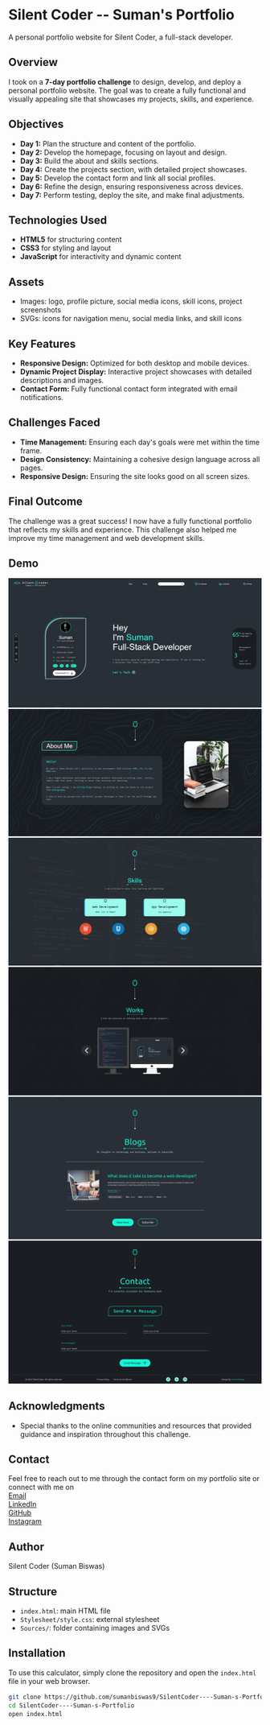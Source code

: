 **Silent Coder -- Suman's Portfolio**
=====================================

A personal portfolio website for Silent Coder, a full-stack developer.


## Overview

I took on a **7-day portfolio challenge** to design, develop, and deploy a personal portfolio website. The goal was to create a fully functional and visually appealing site that showcases my projects, skills, and experience.

## Objectives


- **Day 1:** Plan the structure and content of the portfolio.
- **Day 2:** Develop the homepage, focusing on layout and design.
- **Day 3:** Build the about and skills sections.
- **Day 4:** Create the projects section, with detailed project showcases.
- **Day 5:** Develop the contact form and link all social profiles.
- **Day 6:** Refine the design, ensuring responsiveness across devices.
- **Day 7:** Perform testing, deploy the site, and make final adjustments.

## Technologies Used


- **HTML5** for structuring content
- **CSS3** for styling and layout
- **JavaScript** for interactivity and dynamic content

## Assets

* Images: logo, profile picture, social media icons, skill icons, project screenshots
* SVGs: icons for navigation menu, social media links, and skill icons

## Key Features

- **Responsive Design:** Optimized for both desktop and mobile devices.
- **Dynamic Project Display:** Interactive project showcases with detailed descriptions and images.
- **Contact Form:** Fully functional contact form integrated with email notifications.

## Challenges Faced

- **Time Management:** Ensuring each day's goals were met within the time frame.
- **Design Consistency:** Maintaining a cohesive design language across all pages.
- **Responsive Design:** Ensuring the site looks good on all screen sizes.

## Final Outcome

The challenge was a great success! I now have a fully functional portfolio that reflects my skills and experience. This challenge also helped me improve my time management and web development skills.

## Demo
![Home page](Disign\home-page.png)<br /> 
![About-me page](Disign\about-me.png)<br /> 
![Skill page](Disign\skill-page.png)<br /> 
![Work page](Disign\work-page.png)<br /> 
![Blog page](Disign\Blogs.png)<br /> 
![Contact Page](Disign\contact2.png)<br /> 


## Acknowledgments

- Special thanks to the online communities and resources that provided guidance and inspiration throughout this challenge.

## Contact

Feel free to reach out to me through the contact form on my portfolio site or connect with me on<br /> 
[Email](mailto:mb2788001@gmail.com) <br /> 
[LinkedIn](https://www.linkedin.com/in/suman-biswas-81496b261/)<br /> 
[GitHub](https://github.com/sumanbiswas9)<br /> 
[Instagram](https://www.instagram.com/silent_coder9775/)<br /> 

## Author

Silent Coder (Suman Biswas)

## Structure

* `index.html`: main HTML file
* `Stylesheet/style.css`: external stylesheet
* `Sources/`: folder containing images and SVGs


## Installation

To use this calculator, simply clone the repository and open the `index.html` file in your web browser.

```bash
git clone https://github.com/sumanbiswas9/SilentCoder----Suman-s-Portfolio.git
cd SilentCoder----Suman-s-Portfolio
open index.html


